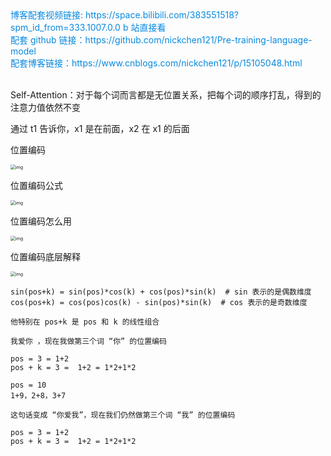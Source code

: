 <div><a href="https://space.bilibili.com/383551518?spm_id_from=333.1007.0.0" style="text-decoration: none; color: rgba(7, 137, 224, 1)" target="_blank">博客配套视频链接: https://space.bilibili.com/383551518?spm_id_from=333.1007.0.0  b 站直接看</a></div>

<div><a href="https://github.com/nickchen121/Pre-training-language-model" style="text-decoration: none; color: rgba(7, 137, 224, 1)" target="_blank">配套 github 链接：https://github.com/nickchen121/Pre-training-language-model</a></div>

<div><a href="https://www.cnblogs.com/nickchen121/p/16470443.html" style="text-decoration: none; color: rgba(7, 137, 224, 1)" target="_blank">配套博客链接：https://www.cnblogs.com/nickchen121/p/15105048.html</a></div><br>

Self-Attention：对于每个词而言都是无位置关系，把每个词的顺序打乱，得到的注意力值依然不变

通过 t1 告诉你，x1 是在前面，x2 在 x1 的后面

位置编码

<img src="https://imgmd.oss-cn-shanghai.aliyuncs.com/BERT_IMG/%E4%BD%8D%E7%BD%AE%E5%90%91%E9%87%8F.jpg" alt="img" style="zoom:50%;" />



位置编码公式

<img src="https://imgmd.oss-cn-shanghai.aliyuncs.com/BERT_IMG/%E4%BD%8D%E7%BD%AE%E7%BC%96%E7%A0%81%E5%85%AC%E5%BC%8F.png" alt="img" style="zoom:50%;" />



位置编码怎么用

<img src="https://imgmd.oss-cn-shanghai.aliyuncs.com/BERT_IMG/%E4%BD%8D%E7%BD%AE%E7%BC%96%E7%A0%81%E5%92%8C%E8%AF%8D%E5%90%91%E9%87%8F%E4%B9%8B%E5%92%8C.png" alt="img" style="zoom:50%;" />



位置编码底层解释

<img src="https://imgmd.oss-cn-shanghai.aliyuncs.com/BERT_IMG/%E4%BD%8D%E7%BD%AE%E5%B5%8C%E5%85%A5%E8%A7%A3%E9%87%8A.png" alt="img" style="zoom:50%;" />

```
sin(pos+k) = sin(pos)*cos(k) + cos(pos)*sin(k)  # sin 表示的是偶数维度
cos(pos+k) = cos(pos)cos(k) - sin(pos)*sin(k)  # cos 表示的是奇数维度

他特别在 pos+k 是 pos 和 k 的线性组合

我爱你 ，现在我做第三个词 “你” 的位置编码

pos = 3 = 1+2
pos + k = 3 =  1+2 = 1*2+1*2

pos = 10
1+9，2+8，3+7

这句话变成 “你爱我”，现在我们仍然做第三个词 “我” 的位置编码

pos = 3 = 1+2
pos + k = 3 =  1+2 = 1*2+1*2
```

